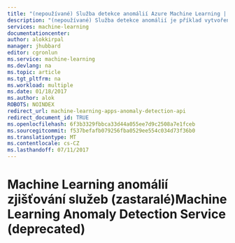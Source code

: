 ```yaml
---
title: "(nepoužívané) Služba detekce anomálií Azure Machine Learning | Microsoft Docs"
description: "(nepoužívané) Služba detekce anomálií je příklad vytvořené s nástroji Microsoft Azure Machine Learning, který zjistí anomálie v časových řad dat se číselné hodnoty, které jsou rozloženy rovnoměrně v čase."
services: machine-learning
documentationcenter: 
author: alokkirpal
manager: jhubbard
editor: cgronlun
ms.service: machine-learning
ms.devlang: na
ms.topic: article
ms.tgt_pltfrm: na
ms.workload: multiple
ms.date: 01/18/2017
ms.author: alok
ROBOTS: NOINDEX
redirect_url: machine-learning-apps-anomaly-detection-api
redirect_document_id: TRUE
ms.openlocfilehash: 6f3b3329fbbca33d44a055ee7d9c2508a7e1fceb
ms.sourcegitcommit: f537befafb079256fba0529ee554c034d73f36b0
ms.translationtype: MT
ms.contentlocale: cs-CZ
ms.lasthandoff: 07/11/2017
---
```

# <a name="machine-learning-anomaly-detection-service-deprecated"></a><span data-ttu-id="00db6-103">Machine Learning anomálií zjišťování služeb (zastaralé)</span><span class="sxs-lookup"><span data-stu-id="00db6-103">Machine Learning Anomaly Detection Service (deprecated)</span></span>
